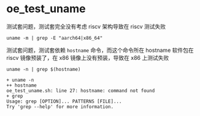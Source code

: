 # oe_test_uname

测试套问题，测试套完全没有考虑 riscv 架构导致在 riscv 测试失败

```
uname -m | grep -E "aarch64|x86_64"
```

测试套问题，测试套依赖 ``hostname`` 命令，而这个命令所在 hostname 软件包在 riscv 镜像预装了，在 x86 镜像上没有预装，导致在 x86 上测试失败

```
uname -n | grep $(hostname)

+ uname -n
++ hostname
oe_test_uname.sh: line 27: hostname: command not found
+ grep
Usage: grep [OPTION]... PATTERNS [FILE]...
Try 'grep --help' for more information.
```

